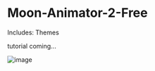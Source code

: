 # Moon-Animator-2-Free
Includes: Themes

tutorial coming...

![image](https://github.com/SmilingDeveloper11/Moon-Animator-2-Free/assets/164572608/c2b1dedd-3768-4b41-ae62-5ff01585559b)
